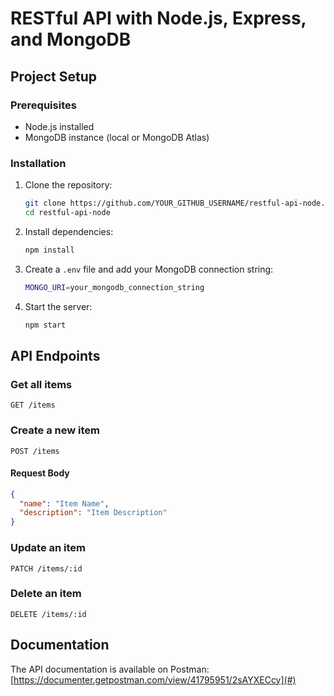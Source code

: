 # RESTful API with Node.js, Express, and MongoDB

## Project Setup

### Prerequisites
- Node.js installed
- MongoDB instance (local or MongoDB Atlas)

### Installation
1. Clone the repository:
   ```sh
   git clone https://github.com/YOUR_GITHUB_USERNAME/restful-api-node.git
   cd restful-api-node
   ```
2. Install dependencies:
   ```sh
   npm install
   ```
3. Create a `.env` file and add your MongoDB connection string:
   ```sh
   MONGO_URI=your_mongodb_connection_string
   ```
4. Start the server:
   ```sh
   npm start
   ```

## API Endpoints

### Get all items
```http
GET /items
```

### Create a new item
```http
POST /items
```
#### Request Body
```json
{
  "name": "Item Name",
  "description": "Item Description"
}
```

### Update an item
```http
PATCH /items/:id
```

### Delete an item
```http
DELETE /items/:id
```

## Documentation
The API documentation is available on Postman: [https://documenter.getpostman.com/view/41795951/2sAYXECcy](#)




